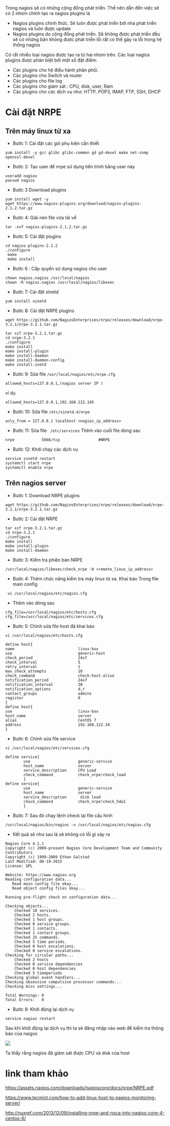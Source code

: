 Trong nagios sẽ có những cộng đồng phát triển. Thế nên dẫn đến việc sẽ có 2 nhóm chính tạo ra nagios plugins là 
- Nagios plugins chính thức. Sẽ luôn được phát triển bởi nhà phát triển nagios và luôn được update
- Nagios plugins do cộng đồng phát triển. Sẽ không được phát triển đều sẽ có những bản không được phát triển lỗi rất có thể gây ra lỗi trong hệ thống nagios 

Có rất nhiều loại nagios được tạo ra từ hai nhóm trên. Các loại nagios plugins được phân biệt bởi một số đặt điểm:
- Các plugins cho hệ điều hành phân phối. 
- Các plugins cho Switch và router
- Các plugins cho file log
- Các plugins cho giám sát : CPU, disk, user, Ram 
- Các plugins cho các dịch vụ như: HTTP, POP3, IMAP, FTP, SSH, DHCP 

# Cài đặt NRPE 
## Trên máy linux từ xa 
- Bước 1: Cài đặt các gói phụ kiện cần thiết 
```
yum install -y gcc glibc glibc-common gd gd-devel make net-snmp openssl-devel
```
- Bước 2: Tạo user để nrpe sử dụng tiến trình bằng user này 
```
useradd nagios
passwd nagios
```
- Bước 3 Download plugins 
```
yum install wget -y 
wget https://www.nagios-plugins.org/download/nagios-plugins-2.1.2.tar.gz
```
- Bước 4: Giải nén file vừa tải về 
```
tar -xvf nagios-plugins-2.1.2.tar.gz
```
- Bước 5: Cài đặt plugins 
```
cd nagios-plugins-2.1.2
./configure
 make
 make install
```
- Bước 6 : Cấp quyền sử dụng nagios cho user 
```
chown nagios.nagios /usr/local/nagios
chown -R nagios.nagios /usr/local/nagios/libexec
```
- Bước 7: Cài đặt xinetd 
```
yum install xinetd
```
- Bước 8: Cài đặt NRPE plugins 
```
wget https://github.com/NagiosEnterprises/nrpe/releases/download/nrpe-3.2.1/nrpe-3.2.1.tar.gz

tar xzf nrpe-3.2.1.tar.gz
cd nrpe-3.2.1
./configure
make install
make install-plugin
make install-daemon
make install-daemon-config
make install-inetd
```
- Bước 9: Sửa file `/usr/local/nagios/etc/nrpe.cfg` 
```
allowed_hosts=127.0.0.1,(nagios server IP )
```
ví dụ 
```
allowed_hosts=127.0.0.1,192.168.122.145
```
- Bước 10: Sửa file `/etc/xinetd.d/nrpe`
```
only_from = 127.0.0.1 localhost <nagios_ip_address>
```
- Bước 11: Sửa file ` /etc/services` Thêm vào cuối file dòng sau 
```
nrpe            5666/tcp                 #NRPE
```
- Bước 12: Khởi chạy các dịch vụ 
```
service xinetd restart
systemctl start nrpe 
systemctl enable nrpe 
```

## Trên nagios server 
- Bước 1: Download NRPE plugins 
```
wget https://github.com/NagiosEnterprises/nrpe/releases/download/nrpe-3.2.1/nrpe-3.2.1.tar.gz
```
- Bước 2: Cài đặt NRPE
```
tar xzf nrpe-3.2.1.tar.gz
cd nrpe-3.2.1
./configure
make install
make install-plugin
make install-daemon
```
- Bước 3: Kiểm tra phiên bản NRPE
```
/usr/local/nagios/libexec/check_nrpe -H <remote_linux_ip_address>
```
- Bước 4: Thêm chức năng kiểm tra máy linux từ xa. Khai báo Trong file main config
```
 vi /usr/local/nagios/etc/nagios.cfg
```
- Thêm vào dòng sau 
```
cfg_file=/usr/local/nagios/etc/hosts.cfg
cfg_file=/usr/local/nagios/etc/services.cfg
```
- Bước 5: Chỉnh sửa file host  đã khai báo 
```
vi /usr/local/nagios/etc/hosts.cfg
```

```
define host{
name                            linux-box
use                             generic-host
check_period                    24x7
check_interval                  5
retry_interval                  1
max_check_attempts              10
check_command                   check-host-alive
notification_period             24x7
notification_interval           30
notification_options            d,r
contact_groups                  admins
register                        0
}
define host{
use                             linux-box
host_name                       server
alias                           CentOS 7
address                         192.168.122.34
}

```
- Bước 6: Chỉnh sửa file service 
```
vi /usr/local/nagios/etc/services.cfg
```

```
define service{
        use                     generic-service
        host_name               server
        service_description     CPU Load
        check_command           check_nrpe!check_load
        }
define service{
        use                     generic-service
        host_name               server
        service_description      disk load
        check_command           check_nrpe!check_hda1
        }

```

- Bước 7: Sau đó chạy lệnh check lại file cấu hình
```
/usr/local/nagios/bin/nagios -v /usr/local/nagios/etc/nagios.cfg
```
- Kết quả sẽ như sau là sẽ không có lỗi gì xảy ra
```
Nagios Core 4.1.1
Copyright (c) 2009-present Nagios Core Development Team and Community Contributors
Copyright (c) 1999-2009 Ethan Galstad
Last Modified: 08-19-2015
License: GPL

Website: https://www.nagios.org
Reading configuration data...
   Read main config file okay...
   Read object config files okay...

Running pre-flight check on configuration data...

Checking objects...
	Checked 10 services.
	Checked 2 hosts.
	Checked 1 host groups.
	Checked 0 service groups.
	Checked 1 contacts.
	Checked 1 contact groups.
	Checked 25 commands.
	Checked 5 time periods.
	Checked 0 host escalations.
	Checked 0 service escalations.
Checking for circular paths...
	Checked 2 hosts
	Checked 0 service dependencies
	Checked 0 host dependencies
	Checked 5 timeperiods
Checking global event handlers...
Checking obsessive compulsive processor commands...
Checking misc settings...

Total Warnings: 0
Total Errors:   0
```

- Bước 8: Khởi động lại dịch vụ 
```
service nagios restart
```

Sau khi khởi động lại dịch vụ thì ta sẽ đăng nhập vào web để kiểm tra thông báo của naigos 

![](../images/lab/screen_2.png)

Ta thấy rằng nagios đã giám sát được CPU và disk của host 

# link tham khảo 
https://assets.nagios.com/downloads/nagioscore/docs/nrpe/NRPE.pdf

https://www.tecmint.com/how-to-add-linux-host-to-nagios-monitoring-server/

http://nuxref.com/2013/12/09/installing-nrpe-and-nsca-into-nagios-core-4-centos-6/


